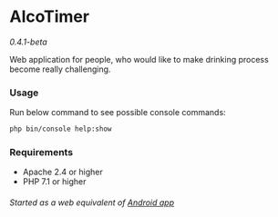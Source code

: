 # AlcoTimer
*0.4.1-beta*

Web application for people, who would like to make drinking process become really challenging.  

### Usage
Run below command to see possible console commands:  
```bash
php bin/console help:show
```

### Requirements
* Apache 2.4 or higher
* PHP 7.1 or higher  

###### Started as a web equivalent of [Android app](https://bitbucket.org/vchychuzhko/alcotimer)

